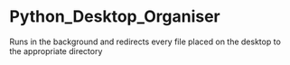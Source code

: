 # Python_Desktop_Organiser
Runs in the background and redirects every file placed on the desktop to the appropriate directory
